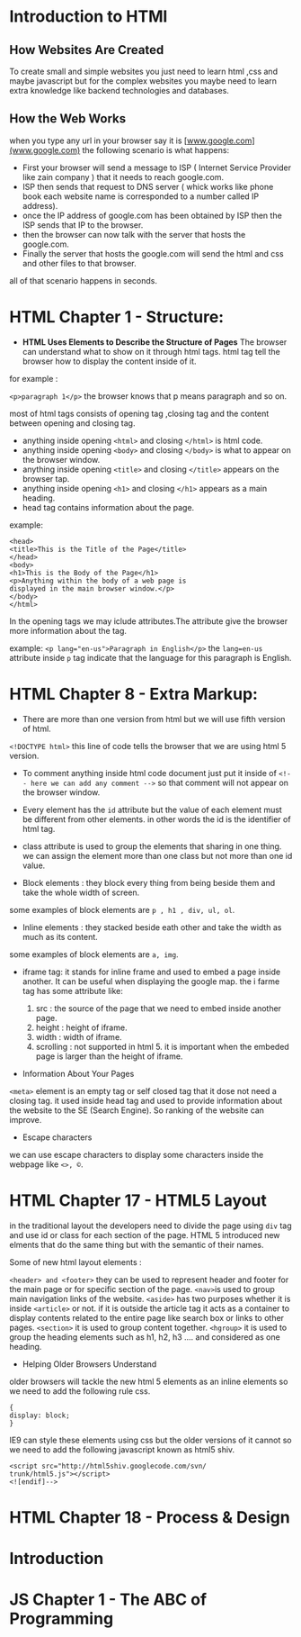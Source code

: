 # Introduction to HTMl

## How Websites Are Created

To create small and simple websites you just need to learn html ,css and maybe javascript but for the  complex websites you maybe need to learn extra knowledge like backend technologies and databases.

## How the Web Works

when you type any url in your browser say it is [www.google.com](www.google.com) the following scenario is what happens:

* First your browser will send a message to ISP ( Internet Service Provider like zain company ) that it needs to reach google.com.
* ISP then sends that request to DNS server ( whick works like phone book each website name is corresponded to a number called IP address).
* once the IP address of google.com has been obtained by ISP then the ISP sends that IP to the browser.
* then the browser can now talk with the server that hosts the google.com.
* Finally the server that hosts the google.com will send the html and css and other files to that browser.

all of that scenario happens in seconds.


# HTML Chapter 1 - Structure:

* **HTML Uses Elements to Describe the Structure of Pages**
The browser can understand what to show on it through html tags. html tag tell the browser how to display the content inside of it.

for example :

`<p>paragraph 1</p>` the browser knows that p means paragraph and so on.

most of html tags consists of opening tag ,closing tag and the content between opening and closing tag.

* anything inside opening `<html>` and closing `</html>`  is html code.
* anything inside opening `<body>` and closing `</body>`  is what to appear on the browser window.
* anything inside opening `<title>` and closing `</title>`  appears on the browser tap.
* anything inside opening `<h1>` and closing `</h1>`  appears as a main heading.
* head tag contains information about the page.

example:

```<html>
<head>
<title>This is the Title of the Page</title>
</head>
<body>
<h1>This is the Body of the Page</h1>
<p>Anything within the body of a web page is
displayed in the main browser window.</p>
</body>
</html>
```

In the opening tags we may iclude attributes.The attribute give the browser more information about the tag.

example:
`<p lang="en-us">Paragraph in English</p>` the `lang=en-us` attribute inside `p` tag indicate that the language for this paragraph is English.



# HTML Chapter 8 - Extra Markup:

* There are more than one version from html but we will use fifth version  of html. 

`<!DOCTYPE html>`  this line of code tells the browser that we are using html 5 version.

* To comment anything inside html code document just put it inside of `<!-- here we can add any comment -->` so that comment will not appear on the browser window.

* Every element has the `id` attribute but the value of each element must be different from other elements. in other words the id is the identifier of html tag.

* class attribute is used to group the elements that sharing in one thing. we can assign the element more than one class but not more than one id value.

* Block elements : they block every thing from being beside them and take the whole width of screen.

some examples of block elements are `p , h1 , div, ul, ol`.

* Inline elements : they stacked beside eath other and take the width as much as its content. 

some examples of block elements are `a, img`.


* iframe tag: it stands for inline frame and used to embed a page inside another. It can be useful when displaying the google map.
the i farme tag has some attribute like:
  1. src : the source of the page that we need to embed inside another page.
  2. height : height of iframe.
  3. width : width of iframe.
  4. scrolling : not supported in html 5. it is important when the embeded page is larger than the height of iframe.

  
* Information About Your Pages

`<meta>` element is an empty tag or self closed tag that it dose not need a closing tag.
it used inside head tag and used to provide information about the website to the SE (Search Engine).
So ranking of the website can improve.

* Escape characters 

we can use escape characters to display some characters inside the webpage like `<>, ©`.


# HTML Chapter 17 - HTML5 Layout

in the traditional layout the developers need  to divide the page using `div` tag and use id or class for each section of the page.
HTML 5 introduced new elments that do the same thing but with the semantic of their names.

Some of new html layout elements :

`<header> and <footer>` they  can be used to represent header and footer for the main page or for specific section of the page.
`<nav>`is used to group main navigation links of the website.
`<aside>` has two purposes whether it is inside `<article>` or not. if it is outside the article tag it acts as a container to display contents related to the entire page like search box or links to other pages.
`<section>` it is used to group content together.
`<hgroup>` it is used to group the heading elements such as h1, h2, h3 .... and considered as one heading.


* Helping Older Browsers Understand

older browsers will tackle the new html 5 elements as an inline elements so we need to add the following rule css.
```header, section, footer, aside, nav, article, figure
{
display: block;
}
```

IE9 can style these elements using css but the older versions of it cannot so we need to add the following javascript known as html5 shiv.

```<!--[if lt IE 9]>
<script src="http://html5shiv.googlecode.com/svn/
trunk/html5.js"></script>
<![endif]-->
```

# HTML Chapter 18 - Process & Design


# Introduction

# JS Chapter 1 - The ABC of Programming











